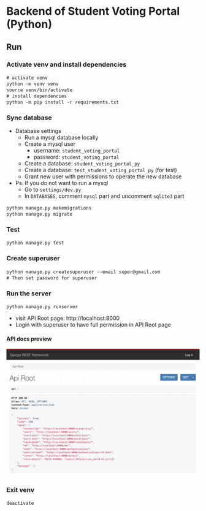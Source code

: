 # Backend of Student Voting Portal (Python)


## Run

### Activate venv and install dependencies
```shell
# activate venv
python -m venv venv
source venv/bin/activate
# install dependencies
python -m pip install -r requirements.txt
```

### Sync database
- Database settings
  - Run a mysql database locally
  - Create a mysql user
    - username: `student_voting_portal`
    - password: `student_voting_portal`
  - Create a database: `student_voting_portal_py`
  - Create a database: `test_student_voting_portal_py` (for test)
  - Grant new user with permissions to operate the new database
- Ps. If you do not want to run a mysql
  - Go to `settings/dev.py`
  - In `DATABASES`, comment `mysql` part and uncomment `sqlite3` part

```shell
python manage.py makemigrations
python manage.py migrate
```

### Test
```shell
python manage.py test
```

### Create superuser
```shell
python manage.py createsuperuser --email super@gmail.com
# Then set password for superuser
```

### Run the server
```shell
python manage.py runserver
```

- visit API Root page: http://localhost:8000
- Login with superuser to have full permission in API Root page

#### API docs preview

<img width="700" src="../imgs/api-docs-py-django-restful-framework.jpg">

### Exit venv
```shell
deactivate
```

